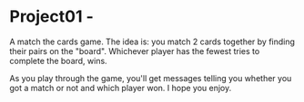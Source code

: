 # Project01 - 
A match the cards game. The idea is: you match 2 cards together by finding their pairs on the "board". Whichever player has the fewest tries to complete the board, wins.

As you play through the game, you'll get messages telling you whether you got a match or not and which player won. I hope you enjoy.
